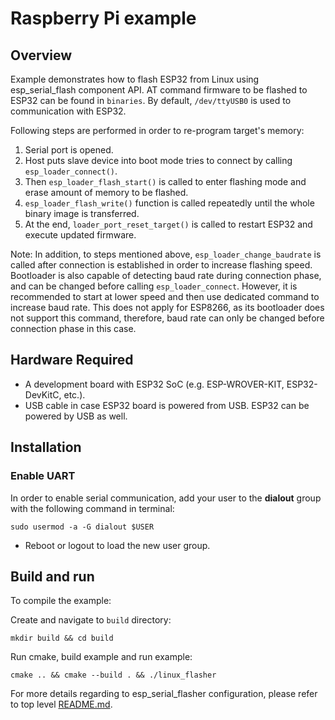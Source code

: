 # Raspberry Pi example

## Overview

Example demonstrates how to flash ESP32 from Linux using esp_serial_flash component API. AT command firmware to be flashed to ESP32 can be found in `binaries`.
By default, `/dev/ttyUSB0` is used to communication with ESP32.

Following steps are performed in order to re-program target's memory:

1. Serial port is opened.
2. Host puts slave device into boot mode tries to connect by calling `esp_loader_connect()`.
3. Then `esp_loader_flash_start()` is called to enter flashing mode and erase amount of memory to be flashed.
4. `esp_loader_flash_write()` function is called repeatedly until the whole binary image is transferred.
5. At the end, `loader_port_reset_target()` is called to restart ESP32 and execute updated firmware.

Note: In addition, to steps mentioned above, `esp_loader_change_baudrate` is called after connection is established in order to increase flashing speed. Bootloader is also capable of detecting baud rate during connection phase, and can be changed before calling `esp_loader_connect`. However, it is recommended to start at lower speed and then use dedicated command to increase baud rate. This does not apply for ESP8266, as its bootloader does not support this command, therefore, baud rate can only be changed before connection phase in this case.

## Hardware Required

- A development board with ESP32 SoC (e.g. ESP-WROVER-KIT, ESP32-DevKitC, etc.).
- USB cable in case ESP32 board is powered from USB. ESP32 can be powered by USB as well.

## Installation

### Enable UART

In order to enable serial communication, add your user to the **dialout**  group with the following command in terminal:

```
sudo usermod -a -G dialout $USER
```

- Reboot or logout to load the new user group.

## Build and run

To compile the example:

Create and navigate to `build` directory:

```
mkdir build && cd build
```

Run cmake, build example and run example:

```
cmake .. && cmake --build . && ./linux_flasher
```

For more details regarding to esp_serial_flasher configuration, please refer to top level [README.md](../../README.md).
